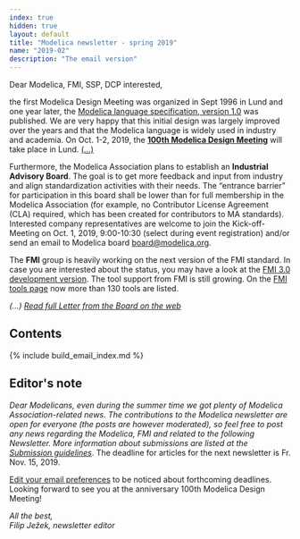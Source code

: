 ```yaml
---
index: true
hidden: true
layout: default
title: "Modelica newsletter - spring 2019"
name: "2019-02"
description: "The email version"
---
```


Dear Modelica, FMI, SSP, DCP interested,

the first Modelica Design Meeting was organized in Sept 1996 in Lund and one year later, the [Modelica language specification, version 1.0](https://www.modelica.org/documents/Modelica1.pdf) was published. We are very happy that this initial design was largely improved over the years and that the Modelica language is widely used in industry and academia. On Oct. 1-2, 2019, the **[100th Modelica Design Meeting](https://modelica.github.io/Symposium2019/)** will take place in Lund. [(...)](https://newsletter.modelica.org/2019-02/index#letter-from-the-board)
  
Furthermore, the Modelica Association plans to establish an **Industrial Advisory Board**. The goal is to get more feedback and input from industry and align standardization activities with their needs. The “entrance barrier” for participation in this board shall be lower than for full membership in the Modelica Association (for example, no Contributor License Agreement (CLA) required, which has been created for contributors to MA standards). Interested company representatives are welcome to join the Kick-off-Meeting on Oct. 1, 2019, 9:00-10:30 (select during event registration) and/or send an email to Modelica board [board@modelica.org](mailto:board@modelica.org).  

The **FMI** group is heavily working on the next version of the FMI standard. In case you are interested about the status, you may have a look at the [FMI 3.0 development version](https://fmi-standard.org/docs/3.0-dev/). The tool support from FMI is still growing. On the [FMI tools page](https://fmi-standard.org/tools/) now more than 130 tools are listed.

*(...) [Read full Letter from the Board on the web](https://newsletter.modelica.org/2019-02/index#letter-from-the-board)*

## Contents

{% include build_email_index.md %}

## Editor's note
*Dear Modelicans, even during the summer time we got plenty of Modelica Association-related news.
The contributions to the Modelica newsletter are open for everyone (the posts are however moderated), so feel free to post any news regarding the Modelica, FMI and related to the following Newsletter. More information about submissions are listed at the [Submission guidelines](https://newsletter.modelica.org/submission-guidelines.html)*. The deadline for articles for the next newsletter is Fr. Nov. 15, 2019.

[Edit your email preferences](http://eepurl.com/dpvVdH) to be noticed about forthcoming deadlines.
Looking forward to see you at the anniversary 100th Modelica Design Meeting!

*All the best,    
Filip Ježek, newsletter editor*
